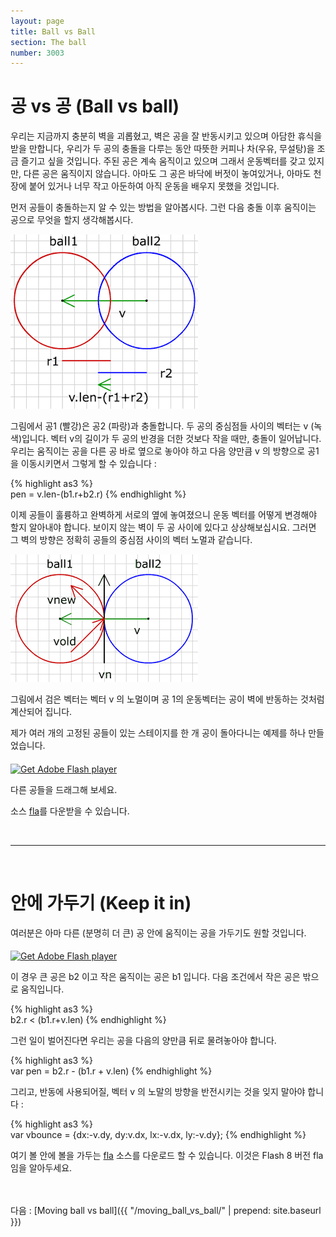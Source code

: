```yaml
---
layout: page
title: Ball vs Ball
section: The ball
number: 3003
---
```


# 공 vs 공 (Ball vs ball)

우리는 지금까지 충분히 벽을 괴롭혔고, 벽은 공을 잘 반동시키고 있으며 아담한 휴식을 받을 만합니다, 우리가 두 공의 충돌을 다루는 동안 따뜻한 커피나 차(우유, 무설탕)을 조금 즐기고 싶을 것입니다. 주된 공은 계속 움직이고 있으며 그래서 운동벡터를 갖고 있지만, 다른 공은 움직이지 않습니다. 아마도 그 공은 바닥에 버젓이 놓여있거나, 아마도 천장에 붙어 있거나 너무 작고 아둔하여 아직 운동을 배우지 못했을 것입니다.

먼저 공들이 충돌하는지 알 수 있는 방법을 알아봅시다. 그런 다음 충돌 이후 움직이는 공으로 무엇을 할지 생각해봅시다.

![Alt 공과 공의 충돌](../img/tut09_1.gif)

그림에서 공1 (빨강)은 공2 (파랑)과 충돌합니다. 두 공의 중심점들 사이의 벡터는 v (녹색)입니다.  벡터 v의 길이가 두 공의 반경을 더한 것보다 작을 때만, 충돌이 일어납니다. 우리는 움직이는 공을 다른 공 바로 옆으로 놓아야 하고 다음 양만큼 v 의 방향으로 공1을 이동시키면서 그렇게 할 수 있습니다 :

{% highlight as3 %}  
pen = v.len-(b1.r+b2.r)
{% endhighlight %}

이제 공들이 훌륭하고 완벽하게 서로의 옆에 놓여졌으니 운동 벡터를 어떻게 변경해야 할지 알아내야 합니다. 보이지 않는 벽이 두 공 사이에 있다고 상상해보십시요. 그러면 그 벽의 방향은 정확히 공들의 중심점 사이의 벡터 노멀과 같습니다.

![Alt 공과 공의 충돌 후 벡터 변화](../img/tut09_2.gif)

그림에서 검은 벡터는 벡터 v 의 노멀이며 공 1의 운동벡터는 공이 벽에 반동하는 것처럼 계산되어 집니다.

제가 여러 개의 고정된 공들이 있는 스테이지를 한 개 공이 돌아다니는 예제를 하나 만들었습니다.


<div id="flashContent">
    <object classid="clsid:d27cdb6e-ae6d-11cf-96b8-444553540000" width="300" height="200" id="vect9" align="middle">
        <param name="movie" value="vect9.swf" />
        <param name="quality" value="high" />
        <param name="bgcolor" value="#ffffff" />
        <param name="play" value="true" />
        <param name="loop" value="true" />
        <param name="wmode" value="opaque" />
        <param name="scale" value="noborder" />
        <param name="menu" value="false" />
        <param name="devicefont" value="false" />
        <param name="salign" value="" />
        <param name="allowScriptAccess" value="sameDomain" />
        <!--[if !IE]>-->
        <object type="application/x-shockwave-flash" data="vect9.swf" width="300" height="200">
            <param name="movie" value="vect9.swf" />
            <param name="quality" value="high" />
            <param name="bgcolor" value="#ffffff" />
            <param name="play" value="true" />
            <param name="loop" value="true" />
            <param name="wmode" value="opaque" />
            <param name="scale" value="noborder" />
            <param name="menu" value="false" />
            <param name="devicefont" value="false" />
            <param name="salign" value="" />
            <param name="allowScriptAccess" value="sameDomain" />
        <!--<![endif]-->
            <a href="http://www.adobe.com/go/getflash">
                <img src="http://www.adobe.com/images/shared/download_buttons/get_flash_player.gif" alt="Get Adobe Flash player" />
            </a>
        <!--[if !IE]>-->
        </object>
        <!--<![endif]-->
    </object>
</div>


다른 공들을 드래그해 보세요.

<p>소스 <a href="vect9.fla">fla</a>를 다운받을 수 있습니다. </p>

<br>

-----

<br>

# 안에 가두기 (Keep it in)

여러분은 아마 다른 (분명히 더 큰) 공 안에 움직이는 공을 가두기도 원할 것입니다.

<div id="flashContent">
    <object classid="clsid:d27cdb6e-ae6d-11cf-96b8-444553540000" width="300" height="200" id="vect9a" align="middle">
        <param name="movie" value="vect9a.swf" />
        <param name="quality" value="high" />
        <param name="bgcolor" value="#ffffff" />
        <param name="play" value="true" />
        <param name="loop" value="true" />
        <param name="wmode" value="opaque" />
        <param name="scale" value="noborder" />
        <param name="menu" value="false" />
        <param name="devicefont" value="false" />
        <param name="salign" value="" />
        <param name="allowScriptAccess" value="sameDomain" />
        <!--[if !IE]>-->
        <object type="application/x-shockwave-flash" data="vect9a.swf" width="300" height="200">
            <param name="movie" value="vect9a.swf" />
            <param name="quality" value="high" />
            <param name="bgcolor" value="#ffffff" />
            <param name="play" value="true" />
            <param name="loop" value="true" />
            <param name="wmode" value="opaque" />
            <param name="scale" value="noborder" />
            <param name="menu" value="false" />
            <param name="devicefont" value="false" />
            <param name="salign" value="" />
            <param name="allowScriptAccess" value="sameDomain" />
        <!--<![endif]-->
            <a href="http://www.adobe.com/go/getflash">
                <img src="http://www.adobe.com/images/shared/download_buttons/get_flash_player.gif" alt="Get Adobe Flash player" />
            </a>
        <!--[if !IE]>-->
        </object>
        <!--<![endif]-->
    </object>
</div>

이 경우 큰 공은 b2 이고 작은 움직이는 공은 b1 입니다. 다음 조건에서 작은 공은 밖으로 움직입니다.

{% highlight as3 %}  
b2.r < (b1.r+v.len)
{% endhighlight %}

그런 일이 벌어진다면 우리는 공을 다음의 양만큼 뒤로 물려놓아야 합니다.

{% highlight as3 %}  
var pen = b2.r - (b1.r + v.len)
{% endhighlight %}

그리고, 반동에 사용되어질, 벡터 v 의 노말의 방향을 반전시키는 것을 잊지 말아야 합니다 :

{% highlight as3 %}  
var vbounce = {dx:-v.dy, dy:v.dx, lx:-v.dx, ly:-v.dy};
{% endhighlight %}

<p>여기 볼 안에 볼을 가두는 <a href="vect9a.fla">fla</a> 소스를 다운로드 할 수 있습니다. 이것은 Flash 8 버전 fla 임을 알아두세요.</p>
	


<br>
<br>
다음 : [Moving ball vs ball]({{ "/moving_ball_vs_ball/" | prepend: site.baseurl }})


